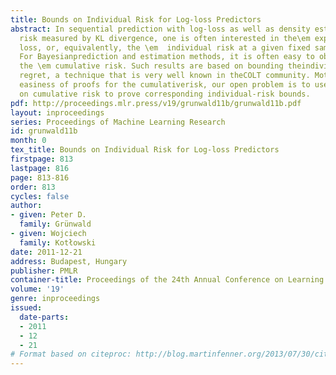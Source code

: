 ```yaml
---
title: Bounds on Individual Risk for Log-loss Predictors
abstract: In sequential prediction with log-loss as well as density estimationwith
  risk measured by KL divergence, one is often interested in the\em expected instantaneous
  loss, or, equivalently, the \em  individual risk at a given fixed sample size n.
  For Bayesianprediction and estimation methods, it is often easy to obtain boundson
  the \em cumulative risk. Such results are based on bounding theindividual sequence
  regret, a technique that is very well known in theCOLT community. Motivated by the
  easiness of proofs for the cumulativerisk, our open problem is to use the results
  on cumulative risk to prove corresponding individual-risk bounds.
pdf: http://proceedings.mlr.press/v19/grunwald11b/grunwald11b.pdf
layout: inproceedings
series: Proceedings of Machine Learning Research
id: grunwald11b
month: 0
tex_title: Bounds on Individual Risk for Log-loss Predictors
firstpage: 813
lastpage: 816
page: 813-816
order: 813
cycles: false
author:
- given: Peter D.
  family: Grünwald
- given: Wojciech
  family: Kotłowski
date: 2011-12-21
address: Budapest, Hungary
publisher: PMLR
container-title: Proceedings of the 24th Annual Conference on Learning Theory
volume: '19'
genre: inproceedings
issued:
  date-parts:
  - 2011
  - 12
  - 21
# Format based on citeproc: http://blog.martinfenner.org/2013/07/30/citeproc-yaml-for-bibliographies/
---
```

